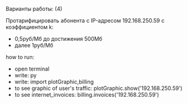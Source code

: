 Варианты работы: (4)

Протарифицировать абонента с IP-адресом 192.168.250.59 с коэффициентом k: 

- 0,5руб/Мб до достижения 500Мб
- далее 1руб/Мб

how to run:

- open terminal
- write: py
- write: import plotGraphic,billing
- to see graphic of user's traffic: plotGraphic.show('192.168.250.59')
- to see internet_invoices: billing.invoices('192.168.250.59')
